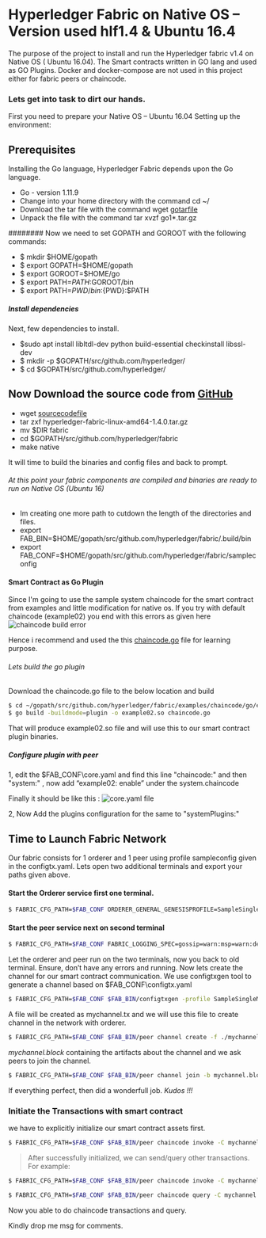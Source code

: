 # Hyperledger Fabric on Native OS – Version used hlf1.4 & Ubuntu 16.4
The purpose of the project to install  and run the Hyperledger fabric v1.4 on  Native  OS ( Ubuntu 16.04).   The Smart contracts written in GO lang and  used as GO Plugins. 
Docker and docker-compose are not used in this project either for fabric peers or chaincode.

### Lets get into task to dirt our hands. 
First you need to prepare your Native OS – Ubuntu 16.04 
Setting up the environment: 
## Prerequisites
Installing the Go language, Hyperledger Fabric depends upon the Go language.
* Go - version 1.11.9 
* Change into your home directory with the command cd ~/  
*	Download the tar file with the command wget [gotarfile](https://storage.googleapis.com/golang/)
*	Unpack the file with the command tar xvzf go1*.tar.gz 

######## Now we need to set GOPATH and GOROOT with the following commands: 
*	$ mkdir $HOME/gopath
*	$ export GOPATH=$HOME/gopath
*	$ export GOROOT=$HOME/go
*	$ export PATH=$PATH:$GOROOT/bin
*	$ export PATH=${PWD}/bin:${PWD}:$PATH
##### Install dependencies
Next, few dependencies to install. 
- $sudo apt install libltdl-dev python build-essential checkinstall libssl-dev
- $ mkdir -p $GOPATH/src/github.com/hyperledger/
- $ cd $GOPATH/src/github.com/hyperledger/

## Now Download the source code from [GitHub](https://github.com/hyperledger/fabric)
*	wget [sourcecodefile](https://github.com/hyperledger/fabric/archive/release-1.4.zip)
*	tar zxf hyperledger-fabric-linux-amd64-1.4.0.tar.gz
*	mv $DIR fabric
*	cd $GOPATH/src/github.com/hyperledger/fabric
*	make native

It will time to build the binaries and config files and back to prompt.

###### At this point your fabric  components are compiled and binaries are ready to run on Native OS (Ubuntu 16)

-	Im creating one more path to cutdown the length of the directories and files.
-	export FAB_BIN=$HOME/gopath/src/github.com/hyperledger/fabric/.build/bin
-	export FAB_CONF=$HOME/gopath/src/github.com/hyperledger/fabric/sampleconfig

#### Smart Contract as Go Plugin
Since I'm going to use the sample system chaincode for the smart contract from examples and little modification for native os. 
If you try with default chaincode (example02) you end with this errors as given here ![chaincode build error](link-to-image)

Hence i  recommend and used the this [chaincode.go](https://github.com/ravinayag/Fabric-Native-OS-v1.4/blob/master/chaincode.go) file for learning purpose.
###### Lets build the go plugin 

Download the chaincode.go file to the below location and build
```bash
$ cd ~/gopath/src/github.com/hyperledger/fabric/examples/chaincode/go/example02
$ go build -buildmode=plugin -o example02.so chaincode.go
```
That will produce example02.so file and will use this to our smart contract plugin binaries.

##### Configure plugin with peer
1,  edit the $FAB_CONF\core.yaml  and find this line "chaincode:" and then "system:" , now add “example02: enable” under the system.chaincode

Finally it should be like this : ![core.yaml file ](link-to-image)

2,  Now Add the plugins configuration for the same to "systemPlugins:" 


## Time to Launch Fabric Network 
 Our fabric consists for 1 orderer and 1 peer using profile sampleconfig given in the configtx.yaml.
 Lets open two additional terminals and export your paths given above.
 
 #### Start the Orderer service first one terminal.
 ```bash
 $ FABRIC_CFG_PATH=$FAB_CONF ORDERER_GENERAL_GENESISPROFILE=SampleSingleMSPSolo $FAB_BIN/orderer
 ```
 #### Start the peer service next  on second terminal
 ```bash
 $ FABRIC_CFG_PATH=$FAB_CONF FABRIC_LOGGING_SPEC=gossip=warn:msp=warn:debug $FAB_BIN/peer node start
 ```
Let the orderer and peer run on the two terminals, now you back to old terminal.
Ensure, don’t have any errors and running.  Now lets create the channel for our smart contract communication.  We use configtxgen tool to generate a  channel based on $FAB_CONF\configtx.yaml
```bash
$ FABRIC_CFG_PATH=$FAB_CONF $FAB_BIN/configtxgen -profile SampleSingleMSPChannel -outputCreateChannelTx mychannel.tx -channelID mychannel
```

A file will be created as mychannel.tx and we will use this file to create channel in the network with orderer.
```bash 
$ FABRIC_CFG_PATH=$FAB_CONF $FAB_BIN/peer channel create -f ./mychannel.tx -c mychannel -o 127.0.0.1:7050
```
_mychannel.block_  containing the artifacts about the channel and we ask peers to join the channel. 
```bash
$ FABRIC_CFG_PATH=$FAB_CONF $FAB_BIN/peer channel join -b mychannel.block
```
If everything perfect, then did a wonderfull job. _Kudos !!!_

### Initiate the Transactions with smart contract

we have to explicitly initialize our smart contract assets first.
```bash
$ FABRIC_CFG_PATH=$FAB_CONF $FAB_BIN/peer chaincode invoke -C mychannel -n example02 -c '{"Args":["invoke", "a", "500", "b","200"]}'
```
> After successfully initialized, we can send/query  other transactions. For example:
```bash
$ FABRIC_CFG_PATH=$FAB_CONF $FAB_BIN/peer chaincode invoke -C mychannel -n example02 -c '{"Args":["transfer","a","b","100"]}'

$ FABRIC_CFG_PATH=$FAB_CONF $FAB_BIN/peer chaincode query -C mychannel -n example02 -c '{"Args":["query","a"]}'
```

Now you able to do chaincode transactions and query.

Kindly drop me msg for comments. 

